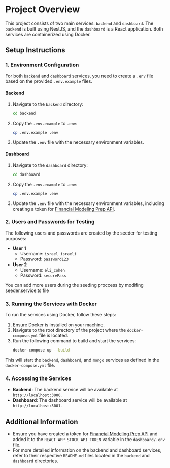# Project Overview

This project consists of two main services: `backend` and `dashboard`. The `backend` is built using NestJS, and the `dashboard` is a React application. Both services are containerized using Docker.

## Setup Instructions

### 1. Environment Configuration

For both `backend` and `dashboard` services, you need to create a `.env` file based on the provided `.env.example` files.

#### Backend

1. Navigate to the `backend` directory:
    ```sh
    cd backend
    ```
2. Copy the `.env.example` to `.env`:
    ```sh
    cp .env.example .env
    ```
3. Update the `.env` file with the necessary environment variables.

#### Dashboard

1. Navigate to the `dashboard` directory:
    ```sh
    cd dashboard
    ```
2. Copy the `.env.example` to `.env`:
    ```sh
    cp .env.example .env
    ```
3. Update the `.env` file with the necessary environment variables, including creating a token for [Financial Modeling Prep API](https://financialmodelingprep.com/api/v3/).

### 2. Users and Passwords for Testing

The following users and passwords are created by the seeder for testing purposes:

- **User 1**
  - Username: `israel_israeli`
  - Password: `password123`
- **User 2**
  - Username: `eli_cohen`
  - Password: `securePass`

You can add more users during the seeding proccess by modifing seeder.service.ts file

### 3. Running the Services with Docker

To run the services using Docker, follow these steps:

1. Ensure Docker is installed on your machine.
2. Navigate to the root directory of the project where the `docker-compose.yml` file is located.
3. Run the following command to build and start the services:
    ```sh
    docker-compose up --build
    ```

This will start the `backend`, `dashboard`, and `mongo` services as defined in the `docker-compose.yml` file.

### 4. Accessing the Services

- **Backend**: The backend service will be available at `http://localhost:3000`.
- **Dashboard**: The dashboard service will be available at `http://localhost:3001`.

## Additional Information

- Ensure you have created a token for [Financial Modeling Prep API](https://financialmodelingprep.com/api/v3/) and added it to the `REACT_APP_STOCK_API_TOKEN` variable in the `dashboard/.env` file.
- For more detailed information on the backend and dashboard services, refer to their respective `README.md` files located in the `backend` and `dashboard` directories.